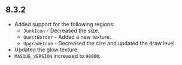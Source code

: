 ## 8.3.2

- Added support for the following regions:
  - `JunkIcon` - Decreased the size.
  - `QuestBorder` - Added a new texture.
  - `UpgradeIcon` - Decreased the size and updated the draw level.
- Updated the glow texture.
- `MASQUE_VERSION` increased to `90000`.
